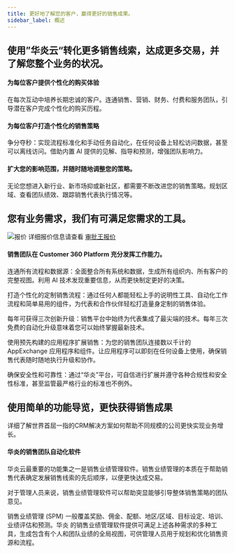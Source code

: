 ```yaml
---
title: 更好地了解您的客户，赢得更好的销售成果。
sidebar_label: 概述
---
```



## 使用”华炎云“转化更多销售线索，达成更多交易，并了解您整个业务的状况。

#### 为每位客户提供个性化的购买体验

在每次互动中培养长期忠诚的客户。连通销售、营销、财务、付费和服务团队，引导潜在客户完成个性化的购买历程。

#### 为每位客户打造个性化的销售策略

争分夺秒：实现流程标准化和手动任务自动化，在任何设备上轻松访问数据，甚至可以离线访问。借助内置 AI 提供的见解、指导和预测，增强团队影响力。

#### 扩大您的影响范围，并随时随地调整您的策略。

无论您想进入新行业、新市场抑或新社区，都需要不断改进您的销售策略。规划区域、查看团队绩效、跟踪销售代表执行情况等。

## 您有业务需求，我们有可满足您需求的工具。
![报价](/static/assets/sales/销售.png)
详细报价信息请查看 [审批王报价](http://localhost:3000/docs/workflow/price)

#### 销售团队在 Customer 360 Platform 充分发挥工作能力。

连通所有流程和数据源：全面整合所有系统和数据，生成所有组织内、所有客户的完整视图。利用 AI 技术发现重要信息，从而更快制定更好的决策。

打造个性化的定制销售流程：通过任何人都能轻松上手的说明性工具、自动化工作流程和简单易用的组件，为代表和合作伙伴轻松打造量身定制的销售体验。

每年可获得三次创新升级：销售平台中始终为代表集成了最尖端的技术。每年三次免费的自动化升级意味着您可以始终掌握最新技术。

使用预先构建的应用程序扩展销售：为您的销售团队连接数以千计的 AppExchange 应用程序和组件。让应用程序可以即刻在任何设备上使用，确保销售代表随时随地执行升级和协作。

确保安全性和可靠性：通过“华炎”平台，可自信进行扩展并遵守各种合规性和安全性标准，甚至监管最严格行业的标准也不例外。

## 使用简单的功能导览，更快获得销售成果
详细了解世界首屈一指的CRM解决方案如何帮助不同规模的公司更快实现业务增长。


#### 华炎的销售团队自动化软件
华炎云最重要的功能集之一是销售业绩管理软件。销售业绩管理的本质在于帮助销售代表确定发展销售线索的先后顺序，以便更快达成交易。

对于管理人员来说，销售业绩管理软件可以帮助突显能够引导整体销售策略的团队意见。

销售业绩管理 (SPM) 一般覆盖奖励、佣金、配额、地区/区域、目标设定、培训、业绩评估和预测。华炎 的销售业绩管理软件提供可满足上述各种需求的多种工具，生成包含有个人和团队业绩的全局视图，可供管理人员用于规划和优化销售资源和流程。